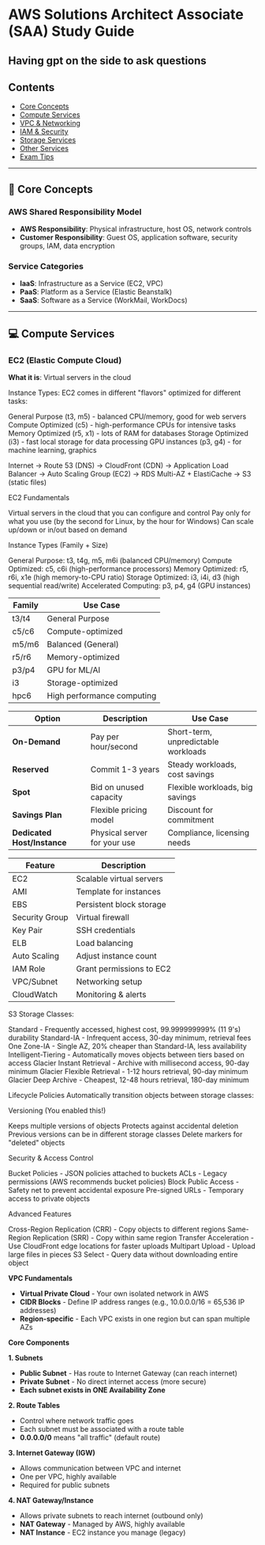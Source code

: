 # AWS Solutions Architect Associate (SAA) Study Guide

## Having gpt on the side to ask questions
## Contents
- [Core Concepts](#core-concepts)
- [Compute Services](#compute-services)
- [VPC & Networking](#vpc--networking)
- [IAM & Security](#iam--security)
- [Storage Services](#storage-services)
- [Other Services](#other-services)
- [Exam Tips](#exam-tips)

---

## 🎯 Core Concepts

### AWS Shared Responsibility Model
- **AWS Responsibility**: Physical infrastructure, host OS, network controls
- **Customer Responsibility**: Guest OS, application software, security groups, IAM, data encryption

### Service Categories
- **IaaS**: Infrastructure as a Service (EC2, VPC)
- **PaaS**: Platform as a Service (Elastic Beanstalk)
- **SaaS**: Software as a Service (WorkMail, WorkDocs)

---

## 💻 Compute Services

### EC2 (Elastic Compute Cloud)
**What it is**: Virtual servers in the cloud


Instance Types:
EC2 comes in different "flavors" optimized for different tasks:

General Purpose (t3, m5) - balanced CPU/memory, good for web servers
Compute Optimized (c5) - high-performance CPUs for intensive tasks
Memory Optimized (r5, x1) - lots of RAM for databases
Storage Optimized (i3) - fast local storage for data processing
GPU instances (p3, g4) - for machine learning, graphics

Internet → Route 53 (DNS) → CloudFront (CDN) → 
Application Load Balancer → Auto Scaling Group (EC2) → 
RDS Multi-AZ + ElastiCache → S3 (static files)

EC2 Fundamentals

Virtual servers in the cloud that you can configure and control
Pay only for what you use (by the second for Linux, by the hour for Windows)
Can scale up/down or in/out based on demand

Instance Types (Family + Size)

General Purpose: t3, t4g, m5, m6i (balanced CPU/memory)
Compute Optimized: c5, c6i (high-performance processors)
Memory Optimized: r5, r6i, x1e (high memory-to-CPU ratio)
Storage Optimized: i3, i4i, d3 (high sequential read/write)
Accelerated Computing: p3, p4, g4 (GPU instances)

| Family | Use Case                   |
| ------ | -------------------------- |
| t3/t4  | General Purpose            |
| c5/c6  | Compute-optimized          |
| m5/m6  | Balanced (General)         |
| r5/r6  | Memory-optimized           |
| p3/p4  | GPU for ML/AI              |
| i3     | Storage-optimized          |
| hpc6   | High performance computing |


| Option                      | Description                  | Use Case                            |
| --------------------------- | ---------------------------- | ----------------------------------- |
| **On-Demand**               | Pay per hour/second          | Short-term, unpredictable workloads |
| **Reserved**                | Commit 1-3 years             | Steady workloads, cost savings      |
| **Spot**                    | Bid on unused capacity       | Flexible workloads, big savings     |
| **Savings Plan**            | Flexible pricing model       | Discount for commitment             |
| **Dedicated Host/Instance** | Physical server for your use | Compliance, licensing needs         |


| Feature        | Description              |
| -------------- | ------------------------ |
| EC2            | Scalable virtual servers |
| AMI            | Template for instances   |
| EBS            | Persistent block storage |
| Security Group | Virtual firewall         |
| Key Pair       | SSH credentials          |
| ELB            | Load balancing           |
| Auto Scaling   | Adjust instance count    |
| IAM Role       | Grant permissions to EC2 |
| VPC/Subnet     | Networking setup         |
| CloudWatch     | Monitoring & alerts      |




S3 Storage Classes: 


Standard - Frequently accessed, highest cost, 99.999999999% (11 9's) durability
Standard-IA - Infrequent access, 30-day minimum, retrieval fees
One Zone-IA - Single AZ, 20% cheaper than Standard-IA, less availability
Intelligent-Tiering - Automatically moves objects between tiers based on access
Glacier Instant Retrieval - Archive with millisecond access, 90-day minimum
Glacier Flexible Retrieval - 1-12 hours retrieval, 90-day minimum
Glacier Deep Archive - Cheapest, 12-48 hours retrieval, 180-day minimum

Lifecycle Policies
Automatically transition objects between storage classes:


Versioning (You enabled this!)

Keeps multiple versions of objects
Protects against accidental deletion
Previous versions can be in different storage classes
Delete markers for "deleted" objects

Security & Access Control

Bucket Policies - JSON policies attached to buckets
ACLs - Legacy permissions (AWS recommends bucket policies)
Block Public Access - Safety net to prevent accidental exposure
Pre-signed URLs - Temporary access to private objects

Advanced Features

Cross-Region Replication (CRR) - Copy objects to different regions
Same-Region Replication (SRR) - Copy within same region
Transfer Acceleration - Use CloudFront edge locations for faster uploads
Multipart Upload - Upload large files in pieces
S3 Select - Query data without downloading entire object


**VPC Fundamentals**
- **Virtual Private Cloud** - Your own isolated network in AWS
- **CIDR Blocks** - Define IP address ranges (e.g., 10.0.0.0/16 = 65,536 IP addresses)
- **Region-specific** - Each VPC exists in one region but can span multiple AZs

**Core Components**

**1. Subnets**
- **Public Subnet** - Has route to Internet Gateway (can reach internet)
- **Private Subnet** - No direct internet access (more secure)
- **Each subnet exists in ONE Availability Zone**

**2. Route Tables**
- Control where network traffic goes
- Each subnet must be associated with a route table
- **0.0.0.0/0** means "all traffic" (default route)

**3. Internet Gateway (IGW)**
- Allows communication between VPC and internet
- One per VPC, highly available
- Required for public subnets

**4. NAT Gateway/Instance**
- Allows private subnets to reach internet (outbound only)
- **NAT Gateway** - Managed by AWS, highly available
- **NAT Instance** - EC2 instance you manage (legacy)


